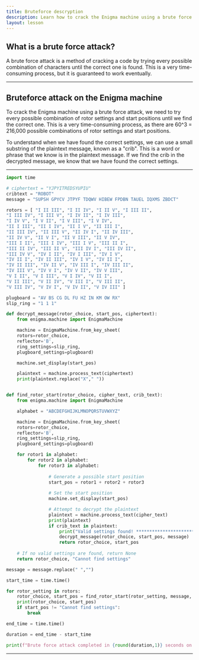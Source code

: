 ```yaml
---
title: Bruteforce descryption
description: Learn how to crack the Enigma machine using a brute force attack
layout: lesson
---
```


## What is a brute force attack?

A brute force attack is a method of cracking a code by trying every possible combination of characters until the correct one is found. This is a very time-consuming process, but it is guaranteed to work eventually.

---

## Bruteforce attack on the Enigma machine

To crack the Enigma machine using a brute force attack, we need to try every possible combination of rotor settings and start positions until we find the correct one. This is a very time-consuming process, as there are 60^3 = 216,000 possible combinations of rotor settings and start positions.

To understand when we have found the correct settings, we can use a small substring of the plaintext message, known as a "crib". This is a word or phrase that we know is in the plaintext message. If we find the crib in the decrypted message, we know that we have found the correct settings.

---

```python
import time

# ciphertext = "YJPYITREDSYUPIU"
cribtext = "ROBOT"
message = "SUPSH GPYCV JTPYF TDQWV HIBEW FPDBN TAUEL IQXMS ZBDCT"

rotors = [ "I II III", "I II IV", "I II V", "I III II",
"I III IV", "I III V", "I IV II", "I IV III",
"I IV V", "I V II", "I V III", "I V IV",
"II I III", "II I IV", "II I V", "II III I",
"II III IV", "II III V", "II IV I", "II IV III",
"II IV V", "II V I", "II V III", "II V IV",
"III I II", "III I IV", "III I V", "III II I",
"III II IV", "III II V", "III IV I", "III IV II",
"III IV V", "IV I II", "IV I III", "IV I V",
"IV II I", "IV II III", "IV I V", "IV II I",
"IV II III", "IV II V", "IV III I", "IV III II",
"IV III V", "IV V I", "IV V II", "IV V III",
"V I II", "V I III", "V I IV", "V II I",
"V II III", "V II IV", "V III I", "V III II",
"V III IV", "V IV I", "V IV II", "V IV III" ]

plugboard = "AV BS CG DL FU HZ IN KM OW RX"
slip_ring = "1 1 1"

def decrypt_message(rotor_choice, start_pos, ciphertext):
    from enigma.machine import EnigmaMachine

    machine = EnigmaMachine.from_key_sheet(
    rotors=rotor_choice,
    reflector='B',
    ring_settings=slip_ring,
    plugboard_settings=plugboard)

    machine.set_display(start_pos)

    plaintext = machine.process_text(ciphertext)
    print(plaintext.replace("X"," "))


def find_rotor_start(rotor_choice, cipher_text, crib_text):
    from enigma.machine import EnigmaMachine

    alphabet = "ABCDEFGHIJKLMNOPQRSTUVWXYZ"

    machine = EnigmaMachine.from_key_sheet(
    rotors=rotor_choice,
    reflector='B',
    ring_settings=slip_ring,
    plugboard_settings=plugboard)

    for rotor1 in alphabet:
        for rotor2 in alphabet:
            for rotor3 in alphabet:
                
                # Generate a possible start position
                start_pos = rotor1 + rotor2 + rotor3
                
                # Set the start position
                machine.set_display(start_pos)

                # Attempt to decrypt the plaintext
                plaintext = machine.process_text(cipher_text)
                print(plaintext)
                if crib_text in plaintext:
                    print("Valid settings found! *************************************************")
                    decrypt_message(rotor_choice, start_pos, message)
                    return rotor_choice, start_pos
         
    # If no valid settings are found, return None
    return rotor_choice, "Cannot find settings"

message = message.replace(" ","")

start_time = time.time()

for rotor_setting in rotors:
    rotor_choice, start_pos = find_rotor_start(rotor_setting, message, cribtext)
    print(rotor_choice, start_pos)
    if start_pos != "Cannot find settings":
        break

end_time = time.time()

duration = end_time - start_time

print(f"Brute force attack completed in {round(duration,1)} seconds on Mac M1")
```

---
